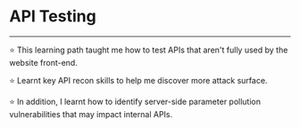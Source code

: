 # API Testing
---
:star: This learning path taught me how to test APIs that aren't fully used by the website front-end.

:star: Learnt key API recon skills to help me discover more attack surface. 

:star: In addition, I learnt how to identify server-side parameter pollution vulnerabilities that may impact internal APIs.

